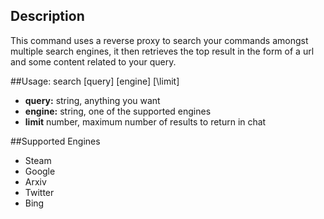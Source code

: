 ## Description
This command uses a reverse proxy to search your commands amongst multiple search engines, it then retrieves the top result in the form of a url and some content related to your query. 


##Usage: search \[query\]  \[engine\] [\limit\]
  - **query:** string, anything you want 
  - **engine:** string, one of the supported engines
  - **limit** number, maximum number of results to return in chat

##Supported Engines
- Steam
- Google
- Arxiv
- Twitter
- Bing